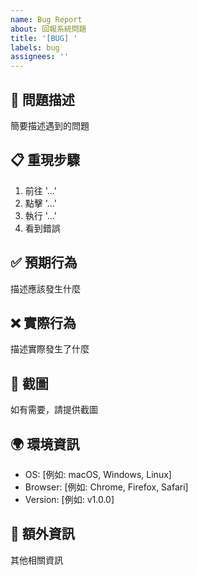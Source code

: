 ```yaml
---
name: Bug Report
about: 回報系統問題
title: '[BUG] '
labels: bug
assignees: ''
---
```


## 🐛 問題描述

簡要描述遇到的問題

## 📋 重現步驟

1. 前往 '...'
2. 點擊 '...'
3. 執行 '...'
4. 看到錯誤

## ✅ 預期行為

描述應該發生什麼

## ❌ 實際行為

描述實際發生了什麼

## 📸 截圖

如有需要，請提供截圖

## 🌍 環境資訊

- OS: [例如: macOS, Windows, Linux]
- Browser: [例如: Chrome, Firefox, Safari]
- Version: [例如: v1.0.0]

## 📝 額外資訊

其他相關資訊

